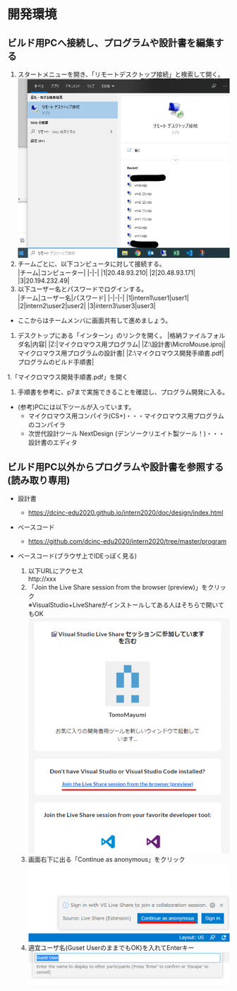 # 開発環境

## ビルド用PCへ接続し、プログラムや設計書を編集する
1. スタートメニューを開き、「リモートデスクトップ接続」と検索して開く。  
  ![リモートデスクトップ接続](img/remote.png)
1. チームごとに、以下コンピュータに対して接続する。  
    |チーム|コンピューター|
    |-|-|
    |1|20.48.93.210|
    |2|20.48.93.171|
    |3|20.194.232.49|
1. 以下ユーザー名とパスワードでログインする。  
    |チーム|ユーザー名|パスワード|
    |-|-|-|
    |1|intern1\user1|user1|
    |2|intern2\user2|user2|
    |3|intern3\user3|user3|

* ここからはチームメンバに画面共有して進めましょう。
1. デスクトップにある「インターン」のリンクを開く。
    |格納ファイルフォルダ名|内容|
    |Z:\|マイクロマウス用プログラム|
    |Z:\設計書\MicroMouse.iproj|マイクロマウス用プログラムの設計書|
    |Z:\マイクロマウス開発手順書.pdf|プログラムのビルド手順書|

1.「マイクロマウス開発手順書.pdf」を開く

1. 手順書を参考に、p7まで実施できることを確認し、プログラム開発に入る。

* (参考)PCには以下ツールが入っています。
  * マイクロマウス用コンパイラ(CS+)・・・マイクロマウス用プログラムのコンパイラ
  * 次世代設計ツール NextDesign (デンソークリエイト製ツール！)・・・設計書のエディタ

## ビルド用PC以外からプログラムや設計書を参照する(読み取り専用)
* 設計書
  * https://dcinc-edu2020.github.io/intern2020/doc/design/index.html

* ベースコード
  * https://github.com/dcinc-edu2020/intern2020/tree/master/program

* ベースコード(ブラウザ上でIDEっぽく見る)
  1. 以下URLにアクセス  
    http://xxx
  1. 「Join the Live Share session from the browser (preview)」をクリック  
    ※VisualStudio+LiveShareがインストールしてある人はそちらで開いてもOK  
    ![Join](img/live_share_join.png)
  1. 画面右下に出る「Continue as anonymous」をクリック
    ![Continue as anonymous](img/continue_anonymous.png)
  1. 適宜ユーザ名(Guset UserのままでもOK)を入れてEnterキー
    ![Username](img/user_name.png)
